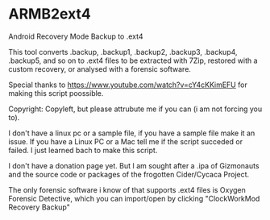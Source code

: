 # ARMB2ext4

Android Recovery Mode Backup to .ext4

This tool converts .backup, .backup1, .backup2, .backup3, .backup4, .backup5, and so on to .ext4 files to be extracted with 7Zip, restored with a custom recovery, or analysed with a forensic software.

Special thanks to https://www.youtube.com/watch?v=cY4cKKimEFU for making this script poossible.

Copyright: Copyleft, but please attrubute me if you can (i am not forcing you to).

I don't have a linux pc or a sample file, if you have a sample file make it an issue. If you have a Linux PC or a Mac tell me if the script succeded or failed. I just learned bach to make this script.

I don't have a donation page yet. But I am sought after a .ipa of Gizmonauts and the source code or packages of the frogotten Cider/Cycaca Project. 

The only forensic software i know of that supports .ext4 files is Oxygen Forensic Detective, which you can import/open by clicking "ClockWorkMod Recovery Backup"
